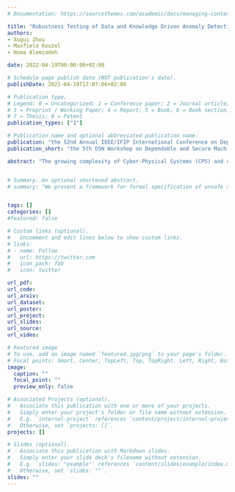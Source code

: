 ```yaml
---
# Documentation: https://sourcethemes.com/academic/docs/managing-content/

title: "Robustness Testing of Data and Knowledge Driven Anomaly Detection in Cyber-Physical Systems"
authors: 
- Xugui Zhou
- Maxfield Kouzel
- Homa Alemzadeh

date: 2022-04-19T00:00:00+02:00

# Schedule page publish date (NOT publication's date).
publishDate: 2021-04-19T17:07:06+02:00

# Publication type.
# Legend: 0 = Uncategorized; 1 = Conference paper; 2 = Journal article;
# 3 = Preprint / Working Paper; 4 = Report; 5 = Book; 6 = Book section;
# 7 = Thesis; 8 = Patent
publication_types: ["1"]

# Publication name and optional abbreviated publication name.
publication: "the 52nd Annual IEEE/IFIP International Conference on Dependable Systems and Networks Workshop on Dependable and Secure Machine Learning (DSN-DSML)"
publication_short: "the 5th DSN Workshop on Dependable and Secure Machine Learning (DSN-DSML)"

abstract: "The growing complexity of Cyber-Physical Systems (CPS) and challenges in ensuring safety and security have led to the increasing use of deep learning methods for accurate and scalable anomaly detection. However, machine learning (ML) models often suffer from low performance in predicting unexpected data and are vulnerable to accidental or malicious perturbations. Although robustness testing of deep learning models has been extensively explored in applications such as image classification and speech recognition, less attention has been paid to ML-driven safety monitoring in CPS. This paper presents the preliminary results on evaluating the robustness of ML-based anomaly detection methods in safety-critical CPS against two types of accidental and malicious input perturbations, generated using a Gaussian-based noise model and the Fast Gradient Sign Method (FGSM). We test the hypothesis of whether integrating the domain knowledge (e.g., on unsafe system behavior) with the ML models can improve the robustness of anomaly detection without sacrificing accuracy and transparency. Experimental results with two case studies of Artificial Pancreas Systems (APS) for diabetes management show that ML-based safety monitors trained with domain knowledge can reduce on average up to 54.2% of robustness error and keep the average F1 scores high while improving transparency."


# Summary. An optional shortened abstract.
# summary: "We present a framework for formal specification of unsafe system context using Signal Temporal Logic (STL) combined with an optimization method."


tags: []
categories: []
#featured: false

# Custom links (optional).
#   Uncomment and edit lines below to show custom links.
# links:
# - name: Follow
#   url: https://twitter.com
#   icon_pack: fab
#   icon: twitter

url_pdf: 
url_code: 
url_arxiv: 
url_dataset:
url_poster:
url_project:
url_slides:
url_source:
url_video: 

# Featured image
# To use, add an image named `featured.jpg/png` to your page's folder. 
# Focal points: Smart, Center, TopLeft, Top, TopRight, Left, Right, BottomLeft, Bottom, BottomRight.
image:
  caption: ""
  focal_point: ""
  preview_only: false

# Associated Projects (optional).
#   Associate this publication with one or more of your projects.
#   Simply enter your project's folder or file name without extension.
#   E.g. `internal-project` references `content/project/internal-project/index.md`.
#   Otherwise, set `projects: []`.
projects: []

# Slides (optional).
#   Associate this publication with Markdown slides.
#   Simply enter your slide deck's filename without extension.
#   E.g. `slides: "example"` references `content/slides/example/index.md`.
#   Otherwise, set `slides: ""`.
slides: ""
---
```

